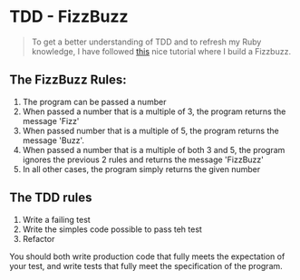 # TDD - FizzBuzz

>To get a better understanding of TDD and to refresh my Ruby knowledge, I have followed [this](https://blog.makersacademy.com/an-introduction-to-tdd-in-ruby-72f0a8536509) nice tutorial where I build a Fizzbuzz.

## The FizzBuzz Rules:
1) The program can be passed a number
2) When passed a number that is a multiple of 3, the program returns the message 'Fizz'
3) When passed number that is a multiple of 5, the program returns the message 'Buzz'.
4) When passed a number that is a multiple of both 3 and 5, the program ignores the previous 2 rules and returns the message 'FizzBuzz'
5) In all other cases, the program simply returns the given number

## The TDD rules
1) Write a failing test
2) Write the simples code possible to pass teh test
3) Refactor

You should both write production code that fully meets the expectation of your test, and write tests that fully meet the specification of the program.